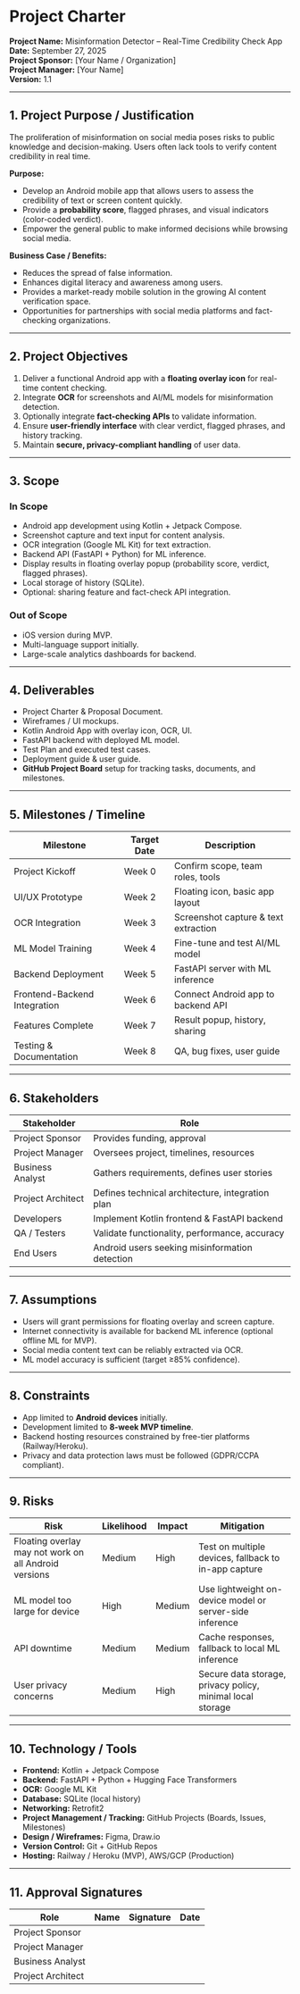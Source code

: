 # Project Charter

**Project Name:** Misinformation Detector – Real-Time Credibility Check App  
**Date:** September 27, 2025  
**Project Sponsor:** [Your Name / Organization]  
**Project Manager:** [Your Name]  
**Version:** 1.1  

---

## 1. Project Purpose / Justification
The proliferation of misinformation on social media poses risks to public knowledge and decision-making. Users often lack tools to verify content credibility in real time.

**Purpose:**  
- Develop an Android mobile app that allows users to assess the credibility of text or screen content quickly.  
- Provide a **probability score**, flagged phrases, and visual indicators (color-coded verdict).  
- Empower the general public to make informed decisions while browsing social media.

**Business Case / Benefits:**  
- Reduces the spread of false information.  
- Enhances digital literacy and awareness among users.  
- Provides a market-ready mobile solution in the growing AI content verification space.  
- Opportunities for partnerships with social media platforms and fact-checking organizations.

---

## 2. Project Objectives
1. Deliver a functional Android app with a **floating overlay icon** for real-time content checking.  
2. Integrate **OCR** for screenshots and AI/ML models for misinformation detection.  
3. Optionally integrate **fact-checking APIs** to validate information.  
4. Ensure **user-friendly interface** with clear verdict, flagged phrases, and history tracking.  
5. Maintain **secure, privacy-compliant handling** of user data.

---

## 3. Scope

### In Scope
- Android app development using Kotlin + Jetpack Compose.  
- Screenshot capture and text input for content analysis.  
- OCR integration (Google ML Kit) for text extraction.  
- Backend API (FastAPI + Python) for ML inference.  
- Display results in floating overlay popup (probability score, verdict, flagged phrases).  
- Local storage of history (SQLite).  
- Optional: sharing feature and fact-check API integration.

### Out of Scope
- iOS version during MVP.  
- Multi-language support initially.  
- Large-scale analytics dashboards for backend.

---

## 4. Deliverables
- Project Charter & Proposal Document.  
- Wireframes / UI mockups.  
- Kotlin Android App with overlay icon, OCR, UI.  
- FastAPI backend with deployed ML model.  
- Test Plan and executed test cases.  
- Deployment guide & user guide.  
- **GitHub Project Board** setup for tracking tasks, documents, and milestones.

---

## 5. Milestones / Timeline
| Milestone | Target Date | Description |
|-----------|------------|-------------|
| Project Kickoff | Week 0 | Confirm scope, team roles, tools |
| UI/UX Prototype | Week 2 | Floating icon, basic app layout |
| OCR Integration | Week 3 | Screenshot capture & text extraction |
| ML Model Training | Week 4 | Fine-tune and test AI/ML model |
| Backend Deployment | Week 5 | FastAPI server with ML inference |
| Frontend-Backend Integration | Week 6 | Connect Android app to backend API |
| Features Complete | Week 7 | Result popup, history, sharing |
| Testing & Documentation | Week 8 | QA, bug fixes, user guide |

---

## 6. Stakeholders
| Stakeholder | Role |
|------------|------|
| Project Sponsor | Provides funding, approval |
| Project Manager | Oversees project, timelines, resources |
| Business Analyst | Gathers requirements, defines user stories |
| Project Architect | Defines technical architecture, integration plan |
| Developers | Implement Kotlin frontend & FastAPI backend |
| QA / Testers | Validate functionality, performance, accuracy |
| End Users | Android users seeking misinformation detection |

---

## 7. Assumptions
- Users will grant permissions for floating overlay and screen capture.  
- Internet connectivity is available for backend ML inference (optional offline ML for MVP).  
- Social media content text can be reliably extracted via OCR.  
- ML model accuracy is sufficient (target ≥85% confidence).  

---

## 8. Constraints
- App limited to **Android devices** initially.  
- Development limited to **8-week MVP timeline**.  
- Backend hosting resources constrained by free-tier platforms (Railway/Heroku).  
- Privacy and data protection laws must be followed (GDPR/CCPA compliant).  

---

## 9. Risks
| Risk | Likelihood | Impact | Mitigation |
|------|-----------|--------|-----------|
| Floating overlay may not work on all Android versions | Medium | High | Test on multiple devices, fallback to in-app capture |
| ML model too large for device | High | Medium | Use lightweight on-device model or server-side inference |
| API downtime | Medium | Medium | Cache responses, fallback to local ML inference |
| User privacy concerns | Medium | High | Secure data storage, privacy policy, minimal local storage |

---

## 10. Technology / Tools
- **Frontend:** Kotlin + Jetpack Compose  
- **Backend:** FastAPI + Python + Hugging Face Transformers  
- **OCR:** Google ML Kit  
- **Database:** SQLite (local history)  
- **Networking:** Retrofit2  
- **Project Management / Tracking:** GitHub Projects (Boards, Issues, Milestones)  
- **Design / Wireframes:** Figma, Draw.io  
- **Version Control:** Git + GitHub Repos  
- **Hosting:** Railway / Heroku (MVP), AWS/GCP (Production)  

---

## 11. Approval Signatures
| Role | Name | Signature | Date |
|------|------|----------|------|
| Project Sponsor |  |  |  |
| Project Manager |  |  |  |
| Business Analyst |  |  |  |
| Project Architect |  |  |  |
